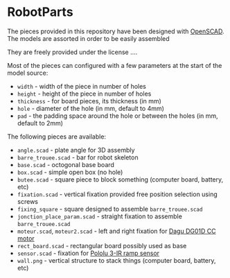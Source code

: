 # RobotParts

The pieces provided in this repository have been designed with [OpenSCAD](http://www.openscad.org/).
The models are assorted in order to be easily assembled

They are freely provided under the license ....

Most of the pieces can configured with a few parameters at the start of the model source:
* ``width`` - width of the piece in number of holes
* ``height`` - height of the piece in number of holes
* ``thickness`` - for board pieces, its thickness (in mm)
* ``hole`` - diameter of the hole (in mm, default to 4mm)
* ``pad`` - the padding space around the hole or between the holes (in mm, default to 2mm)

The following pieces are available:
* ``angle.scad`` - plate angle for 3D assembly
* ``barre_trouee.scad`` - bar for robot skeleton
* ``base.scad`` - octogonal base board
* ``box.scad`` - simple open box (no hole)
* ``butee.scad`` - square piece to block something (computer board, battery, etc)
* ``fixation.scad`` - vertical fixation provided free position selection using screws
* ``fixing_square`` - square designed to assemble ``barre_trouee.scad``
* ``jonction_place_param.scad`` - straight fixation to assemble ``barre_trouee.scad``
* ``moteur.scad``, ``moteur2.scad`` - left and right fixation for [Dagu DG01D CC motor](http://www.dagurobot.com/DG01D-L)
* ``rect_board.scad`` - rectangular board possibly used as base
* ``sensor.scad`` - fixation for [Pololu 3-IR ramp sensor ](https://www.pololu.com/product/2456/resources)
* ``wall.png`` - vertical structure to stack things (computer board, battery, etc)

